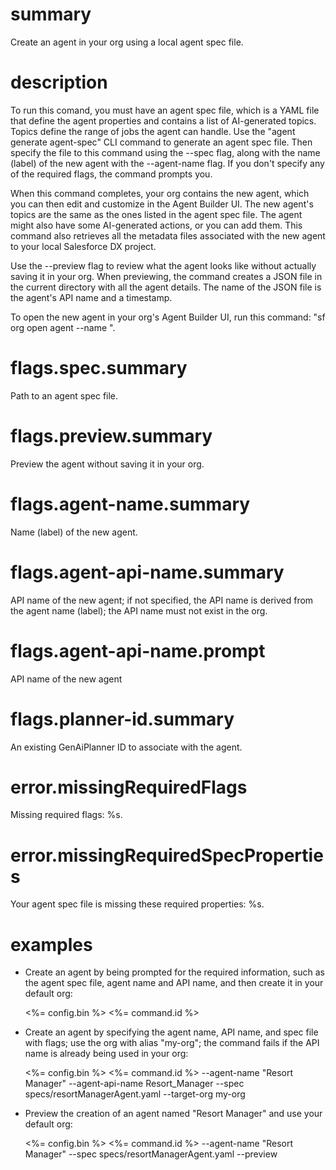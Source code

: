 # summary

Create an agent in your org using a local agent spec file.

# description

To run this comand, you must have an agent spec file, which is a YAML file that define the agent properties and contains a list of AI-generated topics. Topics define the range of jobs the agent can handle. Use the "agent generate agent-spec" CLI command to generate an agent spec file. Then specify the file to this command using the --spec flag, along with the name (label) of the new agent with the --agent-name flag. If you don't specify any of the required flags, the command prompts you.

When this command completes, your org contains the new agent, which you can then edit and customize in the Agent Builder UI. The new agent's topics are the same as the ones listed in the agent spec file. The agent might also have some AI-generated actions, or you can add them. This command also retrieves all the metadata files associated with the new agent to your local Salesforce DX project.

Use the --preview flag to review what the agent looks like without actually saving it in your org. When previewing, the command creates a JSON file in the current directory with all the agent details. The name of the JSON file is the agent's API name and a timestamp.

To open the new agent in your org's Agent Builder UI, run this command: "sf org open agent --name <agent-api-name>".

# flags.spec.summary

Path to an agent spec file.

# flags.preview.summary

Preview the agent without saving it in your org.

# flags.agent-name.summary

Name (label) of the new agent.

# flags.agent-api-name.summary

API name of the new agent; if not specified, the API name is derived from the agent name (label); the API name must not exist in the org.

# flags.agent-api-name.prompt

API name of the new agent

# flags.planner-id.summary

An existing GenAiPlanner ID to associate with the agent.

# error.missingRequiredFlags

Missing required flags: %s.

# error.missingRequiredSpecProperties

Your agent spec file is missing these required properties: %s.

# examples

- Create an agent by being prompted for the required information, such as the agent spec file, agent name and API name, and then create it in your default org:

  <%= config.bin %> <%= command.id %>

- Create an agent by specifying the agent name, API name, and spec file with flags; use the org with alias "my-org"; the command fails if the API name is already being used in your org:

  <%= config.bin %> <%= command.id %> --agent-name "Resort Manager" --agent-api-name Resort_Manager --spec specs/resortManagerAgent.yaml --target-org my-org

- Preview the creation of an agent named "Resort Manager" and use your default org:

  <%= config.bin %> <%= command.id %> --agent-name "Resort Manager" --spec specs/resortManagerAgent.yaml --preview
